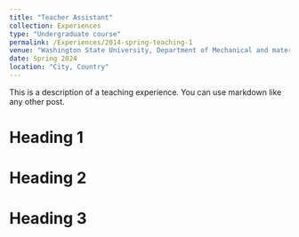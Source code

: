 ```yaml
---
title: "Teacher Assistant"
collection: Experiences
type: "Undergraduate course"
permalink: /Experiences/2014-spring-teaching-1
venue: "Washington State University, Department of Mechanical and material Engineering"
date: Spring 2024
location: "City, Country"
---
```


This is a description of a teaching experience. You can use markdown like any other post.

Heading 1
======

Heading 2
======

Heading 3
======
